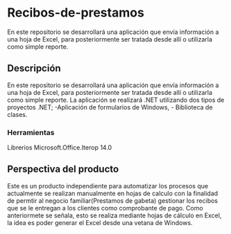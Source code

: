# Recibos-de-prestamos
En este repositorio se desarrollará una aplicación que envía información a una hoja de Excel, para posteriormente ser tratada desde allí o utilizarla como simple reporte. 

## Descripción
En este repositorio se desarrollará una aplicación que envía información a una hoja de Excel, para posteriormente ser tratada desde allí o utilizarla como simple reporte. La aplicación se realizará .NET utilizando dos tipos de proyectos .NET; -Aplicación de formularios de Windows, - Biblioteca de clases.

### Herramientas
Librerios Microsoft.Office.Iterop  14.0

## Perspectiva del producto
Este es un producto independiente para automatizar los procesos que actualmente se realizan manualmente en hojas de calculo con la finalidad de permtir al negocio familiar(Prestamos de gabeta) gestionar los recibos que se le entregan a los clientes como comprobante de pago. Como anteriormete se señala, esto se realiza mediante hojas de cálculo en Excel, la idea es poder generar el Excel desde una vetana de Windows.

